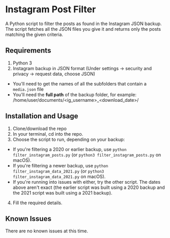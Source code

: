 # Instagram Post Filter

A Python script to filter the posts as found in the Instagram JSON backup. The script fetches all the JSON files you give it and returns only the posts matching the given criteria.

## Requirements

1. Python 3
2. Instagram backup in JSON format (Under settings -> security and privacy -> request data, choose JSON)
  - You'll need to get the names of all the subfolders that contain a `media.json` file
  - You'll need the **full path** of the backup folder, for example: /home/user/documents/<ig_username>_<download_date>/

## Installation and Usage

1. Clone/download the repo
2. In your terminal, cd into the repo.
3. Choose the script to run, depending on your backup:
  - If you're filtering a 2020 or earlier backup, use `python filter_instagram_posts.py` (or `python3 filter_instagram_posts.py` on macOS).
  - If you're filtering a newer backup, use `python filter_instagram_data_2021.py` (or `python3 filter_instagram_data_2021.py` on macOS).
  - If you're running into issues with either, try the other script. The dates above aren't exact (the earlier script was built using a 2020 backup and the 2021 script was built using a 2021 backup).
4. Fill the required details.

## Known Issues

There are no known issues at this time.
